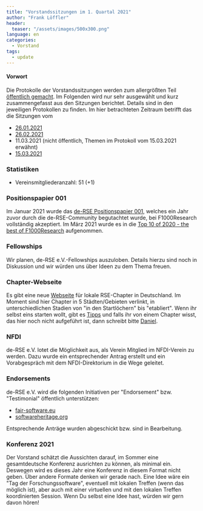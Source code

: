 ```yaml
---
title: "Vorstandssitzungen im 1. Quartal 2021"
author: "Frank Löffler"
header:
  teaser: "/assets/images/500x300.png"
language: en
categories: 
  - Vorstand
tags:
  - update
---
```

#### Vorwort

Die Protokolle der Vorstandssitzungen werden zum allergrößten Teil [öffentlich gemacht](https://github.com/DE-RSE/protokolle/tree/master/Vorstandssitzungen). Im Folgenden wird nur sehr ausgewählt und kurz zusammengefasst aus den Sitzungen berichtet. Details sind in den jeweiligen Protokollen zu finden. Im hier betrachteten Zeitraum betrifft das die Sitzungen vom

- [26.01.2021](https://github.com/DE-RSE/protokolle/blob/master/Vorstandssitzungen/Protokoll-Vorstand-deRSE-2021-01-26.md)
- [26.02.2021](https://github.com/DE-RSE/protokolle/blob/master/Vorstandssitzungen/Protokoll-Vorstand-deRSE-2021-02-26.md)
- 11.03.2021 (nicht öffentlich, Themen im Protokoll vom 15.03.2021 erwähnt)
- [15.03.2021](https://github.com/DE-RSE/protokolle/blob/master/Vorstandssitzungen/Protokoll-Vorstand-deRSE-2021-03-15.md)

### Statistiken

- Vereinsmitgliederanzahl: 51 (+1)

### Positionspapier 001

Im Januar 2021 wurde das [de-RSE Positionspapier 001](https://doi.org/10.12688/f1000research.23224.2), welches ein Jahr zuvor durch die de-RSE-Community begutachtet wurde, bei F1000Research vollständig akzeptiert. Im März 2021 wurde es in die [Top 10 of 2020 - the best of F1000Research](https://blog.f1000.com/2021/03/18/top-10-of-2020-the-best-of-f1000research/) aufgenommen.

### Fellowships

Wir planen, de-RSE e.V.-Fellowships auszuloben. Details hierzu sind noch in Diskussion und wir würden uns über Ideen zu dem Thema freuen.

### Chapter-Webseite

Es gibt eine neue [Webseite](https://de-rse.org/chapter/) für lokale RSE-Chapter in Deutschland. Im Moment sind hier Chapter in 5 Städten/Gebieten verlinkt, in unterschiedlichen Stadien von "in den Startlöchern" bis "etabliert". Wenn ihr selbst eins starten wollt, gibt es [Tipps](https://de-rse.org/chapter/start/) und falls ihr von einem Chapter wisst, das hier noch nicht aufgeführt ist, dann schreibt bitte [Daniel](mailto:daniel.nuest@uni-muenster.de).

### NFDI

de-RSE e.V. lotet die Möglichkeit aus, als Verein Mitglied im NFDI-Verein zu werden. Dazu wurde ein entsprechender Antrag erstellt und ein Vorabgespräch mit dem NFDI-Direktorium in die Wege geleitet.

### Endorsements

de-RSE e.V. wird die folgenden Initiativen per "Endorsement" bzw. "Testimonial" öffentlich unterstützen:

- [fair-software.eu](https://fair-software.eu/)
- [softwareheritage.org](https://www.softwareheritage.org)

Entsprechende Anträge wurden abgeschickt bzw. sind in Bearbeitung.

### Konferenz 2021

Der Vorstand schätzt die Aussichten darauf, im Sommer eine gesamtdeutsche Konferenz ausrichten zu können, als minimal ein. Deswegen wird es dieses Jahr eine Konferenz in diesem Format nicht geben. Über andere Formate denken wir gerade nach. Eine Idee wäre ein "Tag der Forschungssoftware", eventuell mit lokalen Treffen (wenn das möglich ist), aber auch mit einer virtuellen und mit den lokalen Treffen koordinierten Session. Wenn Du selbst eine Idee hast, würden wir gern davon hören!

